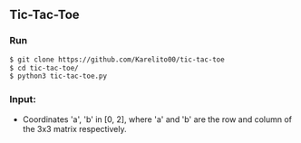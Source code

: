 ## **Tic-Tac-Toe** 

### Run
``` bash
$ git clone https://github.com/Karelito00/tic-tac-toe
$ cd tic-tac-toe/
$ python3 tic-tac-toe.py
```
### Input:
- Coordinates 'a', 'b' in [0, 2], where 'a' and 'b' are the row and column of the 3x3 matrix respectively.